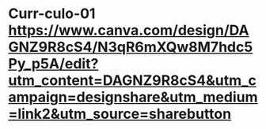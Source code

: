 # Curr-culo-01 https://www.canva.com/design/DAGNZ9R8cS4/N3qR6mXQw8M7hdc5Py_p5A/edit?utm_content=DAGNZ9R8cS4&utm_campaign=designshare&utm_medium=link2&utm_source=sharebutton
